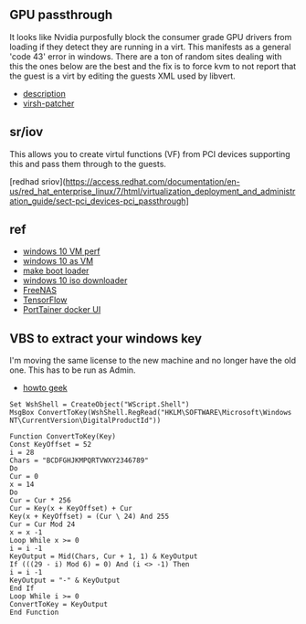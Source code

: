 ## GPU passthrough
It looks like Nvidia purposfully block the consumer grade GPU drivers from loading if they detect they are running in a virt. This manifests as a general 'code 43' error in windows. There are a ton of random sites dealing with this the ones below are the best and the fix is to force kvm to not report that the guest is a virt by editing the guests XML used by libvert.

* [description](https://passthroughpo.st/apply-error-43-workaround/)
* [virsh-patcher](https://github.com/PassthroughPOST/virsh-patcher)

## sr/iov
This allows you to create virtul functions (VF) from PCI devices supporting this and pass them through to the guests.

[redhad sriov](https://access.redhat.com/documentation/en-us/red_hat_enterprise_linux/7/html/virtualization_deployment_and_administration_guide/sect-pci_devices-pci_passthrough]

## ref
* [windows 10 VM perf](https://heiko-sieger.info/windows-10-virtual-machine-benchmarks/)
* [windows 10 as VM](https://heiko-sieger.info/running-windows-10-on-linux-using-kvm-with-vga-passthrough/)
* [make boot loader](https://www.pendrivelinux.com/universal-usb-installer-easy-as-1-2-3/)
* [windows 10 iso downloader](https://www.windowscentral.com/e?link=https%3A%2F%2Fmicrosoft.msafflnk.net%2Fc%2F159229%2F433017%2F7593%3FsubId1%3DUUwpUdUnU50931%26subId2%3Ddwp%26url%3Dhttps%253A%252F%252Fwww.microsoft.com%252Fen-us%252Fsoftware-download%252Fwindows10&token=jYKEYCDD)
* [FreeNAS](https://www.freenas.org/download-freenas-release/)
* [TensorFlow](https://www.tensorflow.org/install/)
* [PortTainer docker UI](https://www.portainer.io/overview/)

## VBS to extract your windows key
I'm moving the same license to the new machine and no longer have the old one. This has to be run  as Admin.
* [howto geek](https://www.howtogeek.com/206329/how-to-find-your-lost-windows-or-office-product-keys/)

```
Set WshShell = CreateObject("WScript.Shell")
MsgBox ConvertToKey(WshShell.RegRead("HKLM\SOFTWARE\Microsoft\Windows NT\CurrentVersion\DigitalProductId"))

Function ConvertToKey(Key)
Const KeyOffset = 52
i = 28
Chars = "BCDFGHJKMPQRTVWXY2346789"
Do
Cur = 0
x = 14
Do
Cur = Cur * 256
Cur = Key(x + KeyOffset) + Cur
Key(x + KeyOffset) = (Cur \ 24) And 255
Cur = Cur Mod 24
x = x -1
Loop While x >= 0
i = i -1
KeyOutput = Mid(Chars, Cur + 1, 1) & KeyOutput
If (((29 - i) Mod 6) = 0) And (i <> -1) Then
i = i -1
KeyOutput = "-" & KeyOutput
End If
Loop While i >= 0
ConvertToKey = KeyOutput
End Function
```
